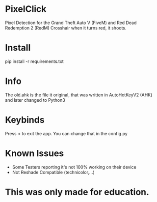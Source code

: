 # PixelClick
Pixel Detection for the Grand Theft Auto V (FiveM) and Red Dead Redemption 2 (RedM) Crosshair when it turns red, it shoots.

# Install
pip install -r requirements.txt

# Info
The old.ahk is the file it original, that was written in AutoHotKeyV2 (AHK) and later changed to Python3

# Keybinds
Press **+** to exit the app. You can change that in the config.py

# Known Issues
- Some Testers reporting it's not 100% working on their device
- Not Reshade Compatible (technicolor,...) 


# This was only made for education.

